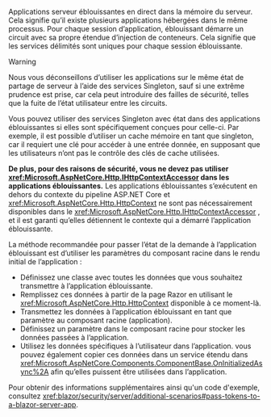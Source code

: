 Applications serveur éblouissantes en direct dans la mémoire du serveur. Cela signifie qu’il existe plusieurs applications hébergées dans le même processus. Pour chaque session d’application, éblouissant démarre un circuit avec sa propre étendue d’injection de conteneurs. Cela signifie que les services délimités sont uniques pour chaque session éblouissante.

> [!WARNING]
> Nous vous déconseillons d’utiliser les applications sur le même état de partage de serveur à l’aide des services Singleton, sauf si une extrême prudence est prise, car cela peut introduire des failles de sécurité, telles que la fuite de l’état utilisateur entre les circuits.

Vous pouvez utiliser des services Singleton avec état dans des applications éblouissantes si elles sont spécifiquement conçues pour celle-ci. Par exemple, il est possible d’utiliser un cache mémoire en tant que singleton, car il requiert une clé pour accéder à une entrée donnée, en supposant que les utilisateurs n’ont pas le contrôle des clés de cache utilisées.

**De plus, pour des raisons de sécurité, vous ne devez pas utiliser <xref:Microsoft.AspNetCore.Http.IHttpContextAccessor> dans les applications éblouissantes.** Les applications éblouissantes s’exécutent en dehors du contexte du pipeline ASP.NET Core et <xref:Microsoft.AspNetCore.Http.HttpContext> ne sont pas nécessairement disponibles dans le <xref:Microsoft.AspNetCore.Http.IHttpContextAccessor> , et il est garanti qu’elles détiennent le contexte qui a démarré l’application éblouissante.

La méthode recommandée pour passer l’état de la demande à l’application éblouissant est d’utiliser les paramètres du composant racine dans le rendu initial de l’application :

* Définissez une classe avec toutes les données que vous souhaitez transmettre à l’application éblouissante.
* Remplissez ces données à partir de la page Razor en utilisant le <xref:Microsoft.AspNetCore.Http.HttpContext> disponible à ce moment-là.
* Transmettez les données à l’application éblouissant en tant que paramètre au composant racine (application).
* Définissez un paramètre dans le composant racine pour stocker les données passées à l’application.
* Utilisez les données spécifiques à l’utilisateur dans l’application. vous pouvez également copier ces données dans un service étendu dans <xref:Microsoft.AspNetCore.Components.ComponentBase.OnInitializedAsync%2A> afin qu’elles puissent être utilisées dans l’application.

Pour obtenir des informations supplémentaires ainsi qu'un code d'exemple, consultez <xref:blazor/security/server/additional-scenarios#pass-tokens-to-a-blazor-server-app>.

